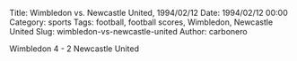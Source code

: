 Title: Wimbledon vs. Newcastle United, 1994/02/12
Date: 1994/02/12 00:00
Category: sports
Tags: football, football scores, Wimbledon, Newcastle United
Slug: wimbledon-vs-newcastle-united
Author: carbonero


Wimbledon 4 - 2 Newcastle United
